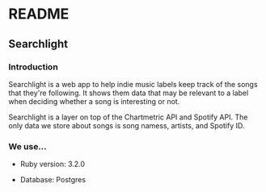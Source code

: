 # README

## Searchlight

### Introduction

Searchlight is a web app to help indie music labels keep track of the songs that they're following. It shows them data that may be relevant to a label when deciding whether a song is interesting or not. 

Searchlight is a layer on top of the Chartmetric API and Spotify API. The only data we store about songs is song namess, artists, and Spotify ID. 

### We use...

* Ruby version: 3.2.0

* Database: Postgres
